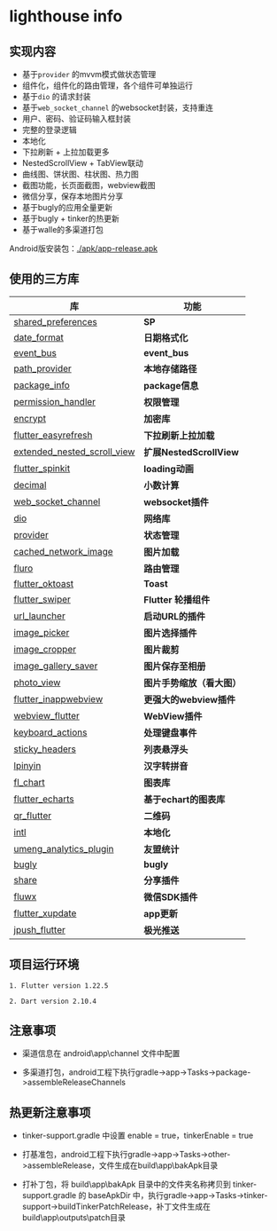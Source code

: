 # lighthouse info

## 实现内容

* 基于`provider` 的mvvm模式做状态管理
* 组件化，组件化的路由管理，各个组件可单独运行
* 基于`dio` 的请求封装
* 基于`web_socket_channel` 的websocket封装，支持重连
* 用户、密码、验证码输入框封装
* 完整的登录逻辑
* 本地化
* 下拉刷新 + 上拉加载更多
* NestedScrollView + TabView联动
* 曲线图、饼状图、柱状图、热力图
* 截图功能，长页面截图，webview截图
* 微信分享，保存本地图片分享
* 基于bugly的应用全量更新
* 基于bugly + tinker的热更新
* 基于walle的多渠道打包


Android版安装包：[./apk/app-release.apk](./apk/app-release.apk)

## 使用的三方库

| 库                         | 功能             |
| -------------------------- | --------------- |
| [shared_preferences](https://github.com/flutter/plugins/tree/master/packages/shared_preferences)      | **SP**       |
| [date_format](https://github.com/tejainece/date_format)                            | **日期格式化**       |
| [event_bus](https://github.com/marcojakob/dart-event-bus)                            | **event_bus**       |
| [path_provider](https://github.com/flutter/plugins/tree/master/packages/path_provider)   | **本地存储路径**       |
| [package_info](https://github.com/flutter/plugins/tree/master/packages/package_info)     | **package信息**       |
| [permission_handler](https://github.com/Baseflow/flutter-permission-handler)      | **权限管理**       |
| [encrypt](https://github.com/leocavalcante/encrypt)                            | **加密库**       |
| [flutter_easyrefresh](https://github.com/xuelongqy/flutter_easyrefresh)  | **下拉刷新上拉加载**       |
| [extended_nested_scroll_view](https://github.com/fluttercandies/extended_nested_scroll_view)    | **扩展NestedScrollView**       |
| [flutter_spinkit](https://github.com/jogboms/flutter_spinkit)                            | **loading动画**       |
| [decimal](https://github.com/a14n/dart-decimal)                            | **小数计算**       |
| [web_socket_channel](https://github.com/dart-lang/web_socket_channel)                            | **websocket插件**       |
| [dio](https://github.com/flutterchina/dio)                            | **网络库**       |
| [provider](https://github.com/rrousselGit/provider)                   | **状态管理**     |
| [cached_network_image](https://github.com/renefloor/flutter_cached_network_image)       | **图片加载**       |
| [fluro](https://github.com/theyakka/fluro)                            | **路由管理**     |
| [flutter_oktoast](https://github.com/OpenFlutter/flutter_oktoast)     | **Toast**        |
| [flutter_swiper](https://github.com/best-flutter/flutter_swiper)      | **Flutter 轮播组件**       |
| [url_launcher](https://github.com/flutter/plugins/tree/master/packages/url_launcher)   | **启动URL的插件**       |
| [image_picker](https://github.com/flutter/plugins/tree/master/packages/image_picker)   | **图片选择插件** |
| [image_cropper](https://github.com/hnvn/flutter_image_cropper)   | **图片裁剪** |
| [image_gallery_saver](https://github.com/hui-z/image_gallery_saver)   | **图片保存至相册** |
| [photo_view](https://github.com/fireslime/photo_view)   | **图片手势缩放（看大图）** |
| [flutter_inappwebview](https://github.com/pichillilorenzo/flutter_inappwebview)    | **更强大的webview插件**       |
| [webview_flutter](https://github.com/flutter/plugins/tree/master/packages/webview_flutter)    | **WebView插件**       |
| [keyboard_actions](https://github.com/diegoveloper/flutter_keyboard_actions)                  | **处理键盘事件**       |
| [sticky_headers](https://github.com/fluttercommunity/flutter_sticky_headers)   | **列表悬浮头**       |
| [lpinyin](https://github.com/flutterchina/lpinyin)              | **汉字转拼音**   |
| [fl_chart](https://github.com/imaNNeoFighT/fl_chart)               | **图表库**       |
| [flutter_echarts](https://github.com/entronad/flutter_echarts)                   | **基于echart的图表库**   |
| [qr_flutter](https://github.com/apptreesoftware/flutter_barcode_reader)     | **二维码** |
| [intl](https://github.com/dart-lang/intl)     | **本地化** |
| [umeng_analytics_plugin](https://github.com/flmn/umeng_analytics_plugin)     | **友盟统计** |
| [bugly](https://github.com/crazecoder/flutter_bugly)     | **bugly** |
| [share](https://github.com/flutter/plugins/tree/master/packages/share)     | **分享插件** |
| [fluwx](https://github.com/OpenFlutter/fluwx)     | **微信SDK插件** |
| [flutter_xupdate](https://github.com/xuexiangjys/flutter_xupdate)     | **app更新** |
| [jpush_flutter](https://github.com/jpush/jpush-flutter-plugin)     | **极光推送** |

## 项目运行环境

    1. Flutter version 1.22.5
     
    2. Dart version 2.10.4

## 注意事项

* 渠道信息在 android\app\channel 文件中配置

* 多渠道打包，android工程下执行gradle->app->Tasks->package->assembleReleaseChannels

##  热更新注意事项

* tinker-support.gradle 中设置 enable = true，tinkerEnable = true

* 打基准包，android工程下执行gradle->app->Tasks->other->assembleRelease，文件生成在build\app\bakApk目录

* 打补丁包，将 build\app\bakApk 目录中的文件夹名称拷贝到 tinker-support.gradle 的 baseApkDir 中，执行gradle->app->Tasks->tinker-support->buildTinkerPatchRelease，补丁文件生成在build\app\outputs\patch目录
